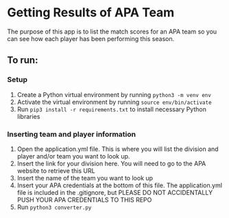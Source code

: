 # Getting Results of APA Team
The purpose of this app is to list the match scores for an APA team so you can see how each player has been performing this season. 

## To run:
### Setup
1. Create a Python virtual environment by running `python3 -m venv env`
2. Activate the virtual environment by running `source env/bin/activate` 
3. Run `pip3 install -r requirements.txt` to install necessary Python libraries
### Inserting team and player information
1. Open the application.yml file. This is where you will list the division and player and/or team you want to look up.
2. Insert the link for your division here. You will need to go to the APA website to retrieve this URL
3. Insert the name of the team you want to look up
4. Insert your APA credentials at the bottom of this file. The application.yml file is included in the .gitignore, but PLEASE DO NOT ACCIDENTALLY PUSH YOUR APA CREDENTIALS TO THIS REPO
5. Run `python3 converter.py`
